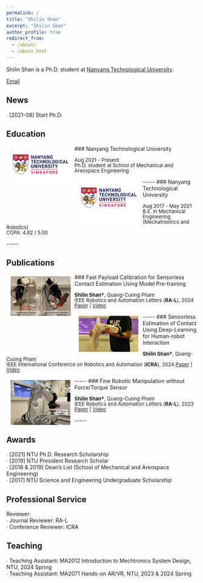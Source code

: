 ```yaml
---
permalink: /
title: "Shilin Shan"
excerpt: "Shilin Shan"
author_profile: true
redirect_from:
  - /about/
  - /about.html
---
```


Shilin Shan is a Ph.D. student at [Nanyang Technological University](https://www.ntu.edu.sg).

[Email](mailto:SHILIN001@e.ntu.edu.sg)


News
-----
∙ [2021-08] Start Ph.D.<br />

Education
-----
<img style="float: left; margin:5px 10px" src="../images/ntu_logo_new.png" width="160" height="104">
### Nanyang Technological University
<p style="line-height:1.0">
<font size="2">
Aug 2021 - Present<br />
Ph.D. student at School of Mechanical and Areospace Engineering<br />
</font>
</p>
-----

<img style="float: left; margin:5px 10px" src="../images/ntu_logo_new.png" width="160" height="104">
### Nanyang Technological University
<p style="line-height:1.0">
<font size="2">
Aug 2017 - May 2021 <br />
B.E. in Mechanical Engineering (Mechatronincs and Robotics)<br />
CGPA: 4.82 / 5.00 <br />
</font>
</p>
-----


Publications
-----
<img style="float: left; margin:5px 10px" src="../images/fast_payload_calib_teasor_new.png" width="160" height="106">
### Fast Payload Calibration for Sensorless Contact Estimation Using Model Pre-training
<p style="line-height:1.0">
<font size="2">
<strong>Shilin Shan†</strong>, Quang-Cuong Pham <br />
IEEE Robotics and Automation Letters (<strong>RA-L</strong>), 2024
<a href="https://arxiv.org/abs/2409.03369">Paper</a> | 
<a href="https://youtu.be/aSl1Ke7fFQI">Video</a>
<br />
</font>
</p>
-----

<img style="float: left; margin:5px 10px" src="../images/sensorless_contact_est_teasor_new.png" width="160" height="96">
### Sensorless Estimation of Contact Using Deep-Learning for Human-robot Interaction
<p style="line-height:1.0">
<font size="2">
<strong>Shilin Shan†</strong>, Quang-Cuong Pham <br />
IEEE International Conference on Robotics and Automation (<strong>ICRA</strong>), 2024
<a href="https://arxiv.org/abs/2309.16219">Paper</a> | 
<a href="https://youtu.be/Yrjf5tU94e8">Video</a>
<br />
</font>
</p>
-----

<img style="float: left; margin:5px 10px" src="../images/Fine_sensorless_manip_teasor_new.png" width="160" height="120">
### Fine Robotic Manipulation without Force/Torque Sensor
<p style="line-height:1.0">
<font size="2">
<strong>Shilin Shan†</strong>, Quang-Cuong Pham <br />
IEEE Robotics and Automation Letters (<strong>RA-L</strong>), 2023
<a href="https://arxiv.org/pdf/2301.13413">Paper</a> | 
<a href="https://youtu.be/spztx3GzPzc">Video</a>
<br />
</font>
</p>
-----


Awards
-----
∙ [2021] NTU Ph.D. Research Scholarship<br />
∙ [2019] NTU President Research Scholar<br />
∙ [2018 & 2019] Dean’s List (School of Mechanical and Areospace Engineering)<br />
∙ [2017] NTU Science and Engineering Undergraduate Scholarship<br />

Professional Service
-----

Reviewer:<br />
∙ Journal Reviewer: RA-L<br />
∙ Conference Reviewer: ICRA<br />

Teaching
-----
∙ Teaching Assistant: MA2012 Introduction to Mechtronics System Design, NTU, 2024 Spring<br />
∙ Teaching Assistant: MA2071 Hands-on AR/VR, NTU, 2023 & 2024 Spring<br />
